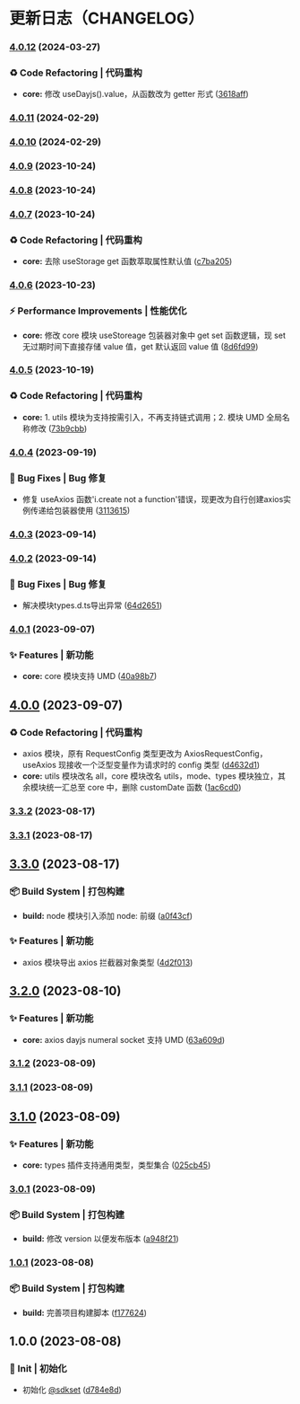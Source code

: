 # 更新日志（CHANGELOG）
### [4.0.12](https://github.com/True-Z/sdkset/compare/v4.0.11...v4.0.12) (2024-03-27)


### ♻️ Code Refactoring | 代码重构

* **core:** 修改 useDayjs().value，从函数改为 getter 形式 ([3618aff](https://github.com/True-Z/sdkset/commit/3618affb49f00d7d3408c0064b3f877b208b07b6))

### [4.0.11](https://github.com/True-Z/sdkset/compare/v4.0.10...v4.0.11) (2024-02-29)

### [4.0.10](https://github.com/True-Z/sdkset/compare/v4.0.9...v4.0.10) (2024-02-29)

### [4.0.9](https://github.com/True-Z/sdkset/compare/v4.0.8...v4.0.9) (2023-10-24)

### [4.0.8](https://github.com/True-Z/sdkset/compare/v4.0.7...v4.0.8) (2023-10-24)

### [4.0.7](https://github.com/True-Z/sdkset/compare/v4.0.6...v4.0.7) (2023-10-24)


### ♻️ Code Refactoring | 代码重构

* **core:** 去除 useStorage get 函数萃取属性默认值 ([c7ba205](https://github.com/True-Z/sdkset/commit/c7ba2050bb3854376ee17cc781ee2a4e9fe3f024))

### [4.0.6](https://github.com/True-Z/sdkset/compare/v4.0.5...v4.0.6) (2023-10-23)


### ⚡️ Performance Improvements | 性能优化

* **core:** 修改 core 模块 useStoreage 包装器对象中 get set 函数逻辑，现 set 无过期时间下直接存储 value 值，get 默认返回 value 值 ([8d6fd99](https://github.com/True-Z/sdkset/commit/8d6fd996e1509c4abbe2ab07b6fb3099b7acd129))

### [4.0.5](https://github.com/True-Z/sdkset/compare/v4.0.4...v4.0.5) (2023-10-19)


### ♻️ Code Refactoring | 代码重构

* **core:** 1. utils 模块为支持按需引入，不再支持链式调用；2. 模块 UMD 全局名称修改 ([73b9cbb](https://github.com/True-Z/sdkset/commit/73b9cbb54a52f34536818eb40a50bc074e234cf4))

### [4.0.4](https://github.com/True-Z/sdkset-utils/compare/v4.0.3...v4.0.4) (2023-09-19)


### 🐛 Bug Fixes | Bug 修复

* 修复 useAxios  函数'i.create not a function'错误，现更改为自行创建axios实例传递给包装器使用 ([3113615](https://github.com/True-Z/sdkset-utils/commit/3113615a3e6633a67e9dd234977e5013af44b1cb))

### [4.0.3](https://github.com/True-Z/sdkset-utils/compare/v4.0.2...v4.0.3) (2023-09-14)

### [4.0.2](https://github.com/True-Z/sdkset-utils/compare/v4.0.1...v4.0.2) (2023-09-14)


### 🐛 Bug Fixes | Bug 修复

* 解决模块types.d.ts导出异常 ([64d2651](https://github.com/True-Z/sdkset-utils/commit/64d2651e5c24f88ea4e78d43b33e43d2e963eefc))

### [4.0.1](https://github.com/True-Z/sdkset-utils/compare/v4.0.0...v4.0.1) (2023-09-07)


### ✨ Features | 新功能

* **core:** core 模块支持 UMD ([40a98b7](https://github.com/True-Z/sdkset-utils/commit/40a98b798c8c3374feb9f730f86e74af7abed482))

## [4.0.0](https://github.com/True-Z/sdkset-utils/compare/v3.3.2...v4.0.0) (2023-09-07)


### ♻️ Code Refactoring | 代码重构

* axios 模块，原有 RequestConfig 类型更改为 AxiosRequestConfig，useAxios 现接收一个泛型变量作为请求时的 config 类型 ([d4632d1](https://github.com/True-Z/sdkset-utils/commit/d4632d1277b774bb6456c8e57aeb9605abf778c4))
* **core:** utils 模块改名 all，core 模块改名 utils，mode、types 模块独立，其余模块统一汇总至 core 中，删除 customDate 函数 ([1ac6cd0](https://github.com/True-Z/sdkset-utils/commit/1ac6cd0088a1e9c8eea74b369d77535de6c1cbde))

### [3.3.2](https://github.com/True-Z/sdkset-utils/compare/v3.3.1...v3.3.2) (2023-08-17)

### [3.3.1](https://github.com/True-Z/sdkset-utils/compare/v3.3.0...v3.3.1) (2023-08-17)

## [3.3.0](https://github.com/True-Z/sdkset-utils/compare/v3.2.0...v3.3.0) (2023-08-17)

### 📦‍ Build System | 打包构建

- **build:** node 模块引入添加 node: 前缀 ([a0f43cf](https://github.com/True-Z/sdkset-utils/commit/a0f43cf84a3adfbfc1058030aea9e41a92c5a88a))

### ✨ Features | 新功能

- axios 模块导出 axios 拦截器对象类型 ([4d2f013](https://github.com/True-Z/sdkset-utils/commit/4d2f01392d7e0fda797e44f226eedbf244292ea9))

## [3.2.0](https://github.com/True-Z/sdkset-utils/compare/v3.1.2...v3.2.0) (2023-08-10)

### ✨ Features | 新功能

- **core:** axios dayjs numeral socket 支持 UMD ([63a609d](https://github.com/True-Z/sdkset-utils/commit/63a609d5c691bcd72c5084fc47c6c60fdace9ad0))

### [3.1.2](https://github.com/True-Z/sdkset-utils/compare/v3.1.1...v3.1.2) (2023-08-09)

### [3.1.1](https://github.com/True-Z/sdkset-utils/compare/v3.1.0...v3.1.1) (2023-08-09)

## [3.1.0](https://github.com/True-Z/sdkset-utils/compare/v3.0.1...v3.1.0) (2023-08-09)

### ✨ Features | 新功能

- **core:** types 插件支持通用类型，类型集合 ([025cb45](https://github.com/True-Z/sdkset-utils/commit/025cb45b3b5c056fb2c5570577184ee3c50df1e2))

### [3.0.1](https://github.com/True-Z/sdkset-utils/compare/v1.0.1...v3.0.1) (2023-08-09)

### 📦‍ Build System | 打包构建

- **build:** 修改 version 以便发布版本 ([a948f21](https://github.com/True-Z/sdkset-utils/commit/a948f210b425c48de686a014e15135e70af3c58a))

### [1.0.1](https://github.com/True-Z/sdkset-utils/compare/v1.0.0...v1.0.1) (2023-08-08)

### 📦‍ Build System | 打包构建

- **build:** 完善项目构建脚本 ([f177624](https://github.com/True-Z/sdkset-utils/commit/f17762483fa8b02c76765b94813390748edbdd48))

## 1.0.0 (2023-08-08)

### 🎉 Init | 初始化

- 初始化 [@sdkset](https://github.com/True-Z/sdkset-utils) ([d784e8d](https://github.com/True-Z/sdkset-utils/commit/d784e8d62a6308a5bcf74522fb44bb03a8261317))
